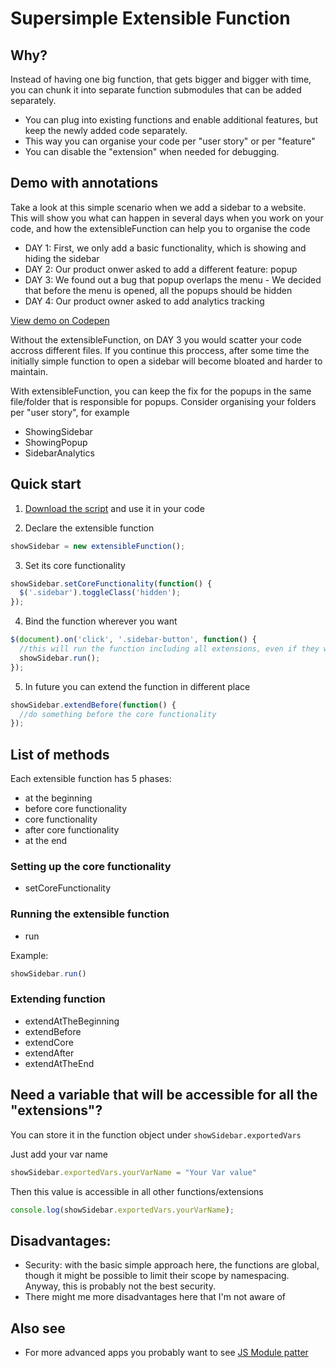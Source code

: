 # Supersimple Extensible Function

## Why?
Instead of having one big function, that gets bigger and bigger with time,
you can chunk it into separate function submodules that can be added separately.
* You can plug into existing functions and enable additional features, but keep the newly added code separately.
* This way you can organise your code per "user story" or per "feature"
* You can disable the "extension" when needed for debugging.

## Demo with annotations
Take a look at this simple scenario when we add a sidebar to a website. This will show you what can happen in several days when you work on your code, and how the extensibleFunction can help you to organise the code
* DAY 1: First, we only add a basic functionality, which is showing and hiding the sidebar 
* DAY 2: Our product onwer asked to add a different feature: popup
* DAY 3: We found out a bug that popup overlaps the menu - We decided that before the menu is opened, all the popups should be hidden
* DAY 4: Our product owner asked to add analytics tracking

[View demo on Codepen](http://codepen.io/maciejsawicki/pen/VmogqW)

Without the extensibleFunction, on DAY 3 you would scatter your code accross different files. If you continue this proccess, after some time the initially simple function to open a sidebar will become bloated and harder to maintain.  

With extensibleFunction, you can keep the fix for the popups in the same file/folder that is responsible for popups. Consider organising your folders per "user story", for example
* ShowingSidebar
* ShowingPopup
* SidebarAnalytics

## Quick start

1) [Download the script](https://raw.githubusercontent.com/maciejsaw/supersimple-extensible-function/master/js/supersimple-extensible-function.js) and use it in your code

2) Declare the extensible function
```javascript
showSidebar = new extensibleFunction();
```

3) Set its core functionality
```javascript
showSidebar.setCoreFunctionality(function() {
  $('.sidebar').toggleClass('hidden');
});
```

4) Bind the function wherever you want
```javascript
$(document).on('click', '.sidebar-button', function() {
  //this will run the function including all extensions, even if they were added later
  showSidebar.run(); 
});
```

5) In future you can extend the function in different place
```javascript
showSidebar.extendBefore(function() {
  //do something before the core functionality
});
```

## List of methods
Each extensible function has 5 phases:
- at the beginning
- before core functionality
- core functionality
- after core functionality
- at the end

### Setting up the core functionality
* setCoreFunctionality

### Running the extensible function
* run

Example:
```javascript
showSidebar.run()
```

### Extending function
* extendAtTheBeginning
* extendBefore
* extendCore
* extendAfter
* extendAtTheEnd

## Need a variable that will be accessible for all the "extensions"?
You can store it in the function object under ```showSidebar.exportedVars```

Just add your var name
```javascript
showSidebar.exportedVars.yourVarName = "Your Var value" 
```

Then this value is accessible in all other functions/extensions
```javascript
console.log(showSidebar.exportedVars.yourVarName);
```

## Disadvantages:
* Security: with the basic simple approach here, the functions are global, though it might be possible to limit their scope by namespacing. Anyway, this is probably not the best security.
* There might me more disadvantages here that I'm not aware of

## Also see
* For more advanced apps you probably want to see  [JS Module patter](https://toddmotto.com/mastering-the-module-pattern/)


